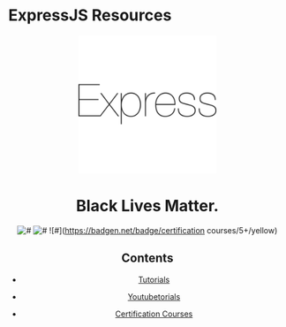 # ExpressJS Resources

<div align="center">
	<code><img height="250" src="https://raw.githubusercontent.com/github/explore/80688e429a7d4ef2fca1e82350fe8e3517d3494d/topics/express/express.png"></code>
</div>
<div align="center">
	
# Black Lives Matter.

![#](https://badgen.net/badge/tutorials/5+/red)
![#](https://badgen.net/badge/youtubetorials/5+/green)
![#](https://badgen.net/badge/certification courses/5+/yellow)

## Contents

- [Tutorials](#beginer-tutorials)<br/> 

- [ Youtubetorials](#beginer-tutorials)<br/> 

- [Certification Courses](#beginer-tutorials)<br/> 
